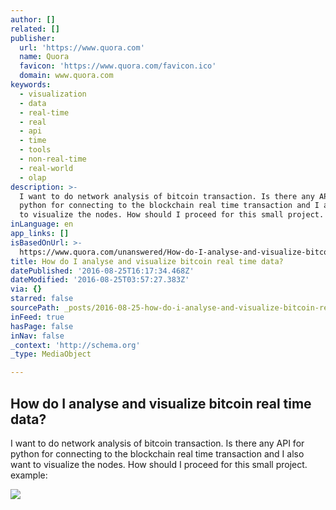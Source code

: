 ```yaml
---
author: []
related: []
publisher:
  url: 'https://www.quora.com'
  name: Quora
  favicon: 'https://www.quora.com/favicon.ico'
  domain: www.quora.com
keywords:
  - visualization
  - data
  - real-time
  - real
  - api
  - time
  - tools
  - non-real-time
  - real-world
  - olap
description: >-
  I want to do network analysis of bitcoin transaction. Is there any API for
  python for connecting to the blockchain real time transaction and I also want
  to visualize the nodes. How should I proceed for this small project. example:
inLanguage: en
app_links: []
isBasedOnUrl: >-
  https://www.quora.com/unanswered/How-do-I-analyse-and-visualize-bitcoin-real-time-data
title: How do I analyse and visualize bitcoin real time data?
datePublished: '2016-08-25T16:17:34.468Z'
dateModified: '2016-08-25T03:57:27.383Z'
via: {}
starred: false
sourcePath: _posts/2016-08-25-how-do-i-analyse-and-visualize-bitcoin-real-time-data.md
inFeed: true
hasPage: false
inNav: false
_context: 'http://schema.org'
_type: MediaObject

---
```

<article style=""><h1>How do I analyse and visualize bitcoin real time data?</h1><p>I want to do network analysis of bitcoin transaction. Is there any API for python for connecting to the blockchain real time transaction and I also want to visualize the nodes. How should I proceed for this small project. example:</p><img src="https://qph.ec.quoracdn.net/main-qimg-2d858d5aacd4b41d2674304652531683-c?convert_to_webp=true" /></article>